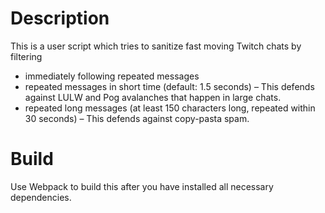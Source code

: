 # Description

This is a user script which tries to sanitize fast moving Twitch chats by filtering

- immediately following repeated messages
- repeated messages in short time (default: 1.5 seconds) – This defends against LULW and Pog avalanches that happen in large chats.
- repeated long messages (at least 150 characters long, repeated within 30 seconds) – This defends against copy-pasta spam.

# Build

Use Webpack to build this after you have installed all necessary dependencies.
